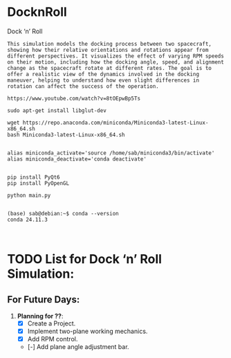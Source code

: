 # DocknRoll
Dock ‘n’ Roll


```
This simulation models the docking process between two spacecraft, showing how their relative orientations and rotations appear from different perspectives. It visualizes the effect of varying RPM speeds on their motion, including how the docking angle, speed, and alignment change as the spacecraft rotate at different rates. The goal is to offer a realistic view of the dynamics involved in the docking maneuver, helping to understand how even slight differences in rotation can affect the success of the operation.
```


```
https://www.youtube.com/watch?v=8tOEpwBp5Ts
```




```
sudo apt-get install libglut-dev

wget https://repo.anaconda.com/miniconda/Miniconda3-latest-Linux-x86_64.sh
bash Miniconda3-latest-Linux-x86_64.sh


alias miniconda_activate='source /home/sab/miniconda3/bin/activate'
alias miniconda_deactivate='conda deactivate'


pip install PyQt6
pip install PyOpenGL

python main.py


```



```
(base) sab@debian:~$ conda --version
conda 24.11.3



```





# TODO List for Dock ‘n’ Roll Simulation:

## For Future Days:

1. **Planning for ??**:
    - [x] Create a Project.
    - [x] Implement two-plane working mechanics.
    - [x] Add RPM control.
    - [-] Add plane angle adjustment bar.




